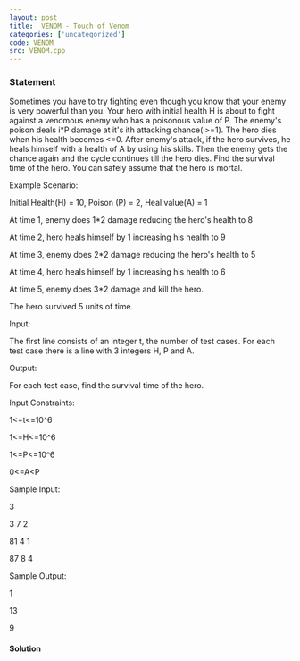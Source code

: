 ```yaml
---
layout: post
title:  VENOM - Touch of Venom
categories: ['uncategorized']
code: VENOM
src: VENOM.cpp
---
```


### **Statement**

Sometimes you have to try fighting even though you know that your enemy is
very powerful than you. Your hero with initial health H is about to fight
against a venomous enemy who has a poisonous value of P. The enemy's poison
deals i*P damage at it's ith attacking chance(i>=1). The hero dies when his
health becomes <=0. After enemy's attack, if the hero survives, he heals
himself with a health of A by using his skills. Then the enemy gets the chance
again and the cycle continues till the hero dies. Find the survival time of
the hero. You can safely assume that the hero is mortal.  
  

Example Scenario:

Initial Health(H) = 10, Poison (P) = 2, Heal value(A) = 1

At time 1, enemy does 1*2 damage reducing the hero's health to 8

At time 2, hero heals himself by 1 increasing his health to 9

At time 3, enemy does 2*2 damage reducing the hero's health to 5

At time 4, hero heals himself by 1 increasing his health to 6

At time 5, enemy does 3*2 damage and kill the hero.

The hero survived 5 units of time.  
  

Input:

The first line consists of an integer t, the number of test cases. For each
test case there is a line with 3 integers H, P and A.  
  

Output:

For each test case, find the survival time of the hero.  
  

Input Constraints:

1<=t<=10^6

1<=H<=10^6

1<=P<=10^6

0<=A<P  
  

Sample Input:

3

3 7 2

81 4 1

87 8 4  
  

Sample Output:

1

13

9  
  



#### **Solution**



